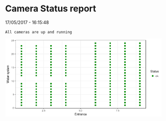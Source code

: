 Camera Status report
================
17/05/2017 - 16:15:48

    All cameras are up and running

![](camreport_files/figure-markdown_github/unnamed-chunk-2-1.png)
